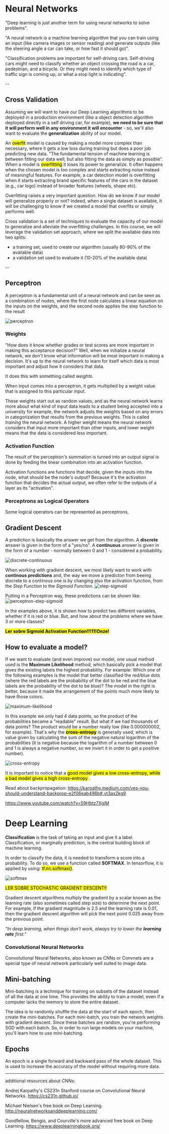 # Neural Networks

[//]: # (Image References)
[perceptron]: ./Images_Writeup/perceptron.png "Perceptron"
[perceptron2]: ./Images_Writeup/perceptron2.png "Perceptron2"
[step-sigmoid]: ./Images_Writeup/step-sigmoid.png "step-sigmoid"
[discrete-continuous]: ./Images_Writeup/discrete-continuous.png "discrete-continuous"
[perceptron-step-sigmoid]: ./Images_Writeup/perceptron-step-sigmoid.png "perceptron-step-sigmoid"
[maximum-likelihood]: ./Images_Writeup/maximum-likelihood.png "maximum-likelihood"
[cross-entropy]: ./Images_Writeup/cross-entropy.png "cross-entropy"
[softmax]: ./Images_Writeup/softmax.png "softmax"


"Deep learning is just another term for using neural networks to solve problems".

"A neural network is a machine learning algorithm that you can train using an input (like camera images or sensor reading) and generate outputs (like the steering angle a car can take, or how fast it should go)".

"Classification problems are important for self-driving cars. Self-driving cars might need to classify whether an object crossing the road is a car, pedestrian, and a bicycle. Or they might need to identify which type of traffic sign is coming up, or what a stop light is indicating".

--
## Cross Validation
Assuming we will want to have our Deep Learning algorithms to be deployed in a production environment (like a object detection algorithm deployed directly in a self driving car, for example), **we need to be sure that it will perform well in any environment it will encounter** - so, we'll also want to evaluate the **generalization** ability of our model.


An <mark>overfit</mark> model is caused by making a model more complex than necessary, where it gets a low loss during training but does a poor job predicting new data. “The fundamental tension of machine learning is between fitting our data well, but also fitting the data as simply as possible”. When a model is <mark>overfitting</mark> it loses its power to generalize. It often happens when the chosen model is too complex and starts extracting noise instead of meaningful features. For example, a car detection model is overfitting when it starts extracting brand specific features of the cars in the dataset (e.g., car logo) instead of broader features (wheels, shape etc).

Overfitting raises a very important question. How do we know if our model will generalize properly or not? Indeed, when a single dataset is available, it will be challenging to know if we created a model that overfits or simply performs well. 

Cross validation is a set of techniques to evaluate the capacity of our model to generalize and alleviate the overfitting challenges. In this course, we will leverage the validation set approach, where we split the available data into two splits:

* a training set, used to create our algorithm (usually 80-90% of the available data)
* a validation set used to evaluate it (10-20% of the available data)


--

## Perceptron
A perceptron is a fundamental unit of a neural network and can be seen as a combination of nodes, where the first node calculates a linear equation on the inputs on the weights, and the second node applies the step function to the result

![perceptron]


### Weights
"How does it know whether grades or test scores are more important in making this acceptance decision?" Well, when we initialize a neural network, we don't know what information will be most important in making a decision. It's up to the neural network to learn for itself which data is most important and adjust how it considers that data.

It does this with something called *weights*.

When input comes into a perceptron, it gets multiplied by a weight value that is assigned to this particular input.
 
These weights start out as random values, and as the neural network learns more about what kind of input data leads to a student being accepted into a university for example, the network adjusts the weights based on any errors in categorization that results from the previous weights. This is called *training* the neural network. A higher weight means the neural network considers that input more important than other inputs, and lower weight means that the data is considered less important.

### Activation Function
The result of the perceptron's summation is turned into an output signal is done by feeding the linear combination into an activation function. 

Activation functions are functions that decide, given the inputs into the node, what should be the node's output? Because it's the activation function that decides the actual output, we often refer to the outputs of a layer as its "activation".

### Perceptrons as Logical Operators
Some logical operators can be represented as perceptrons, 

## Gradient Descent


A prediction is basically the answer we get from the algorithm.
A **discrete** answer is given in the form of a "yes/no".
A **continuous** answer is given in the form of a number - normally between 0 and 1 - considered a probability.

![discrete-continuous]


When working with gradient descent, we most likely want to work with **continous predictions** and, the way we move a predicton from beeing discrete to a continous one is by changing also the activation function, from the *Step Function* to the *Sigmoid Function*. 
![step-sigmoid]

Putting in a Perceptron way, these predictions can be shown like:
![perceptron-step-sigmoid]

In the examples above, it is shown how to predict two different variables, whether if it is red or blue. But, and how about the problems where we have 3 or more classes?

<mark>**Ler sobre Sigmoid Activation Function!!!11!Onze!**</mark>

## How to evaluate a model?
If we want to evaluate (and even improve) our model, one usual method used is the **Maximum Likelihood** method, which basically pick a model that gives the existing labels the highest probability. For example: Which one of the following examples is the model that better classified the red/blue dots (where the red labels are the probability of the dot to be red and the blue labels are the probability of the dot to be blue)? The model in the right is better, because it made the arrangement of the points much more likely to have those colors.

![maximum-likelihood]

In this example we only had 4 data points, so the product of the probabilities became a "readable" result. But what if we had thousands of data points? The product would be a number really low (like 0.000000002, for example). That's why the <mark>**cross-entropy**</mark> is generally used, which is value given by calculating the sum of the negative natural logarithm of the probabilities (it is negative because the logarithm of a number between 0 and 1 is always a negative number, so we invert it in order to get a positive number).

![cross-entropy]

It is important to notice that a <mark>good model gives a low cross-entropy, while a bad model gives a high cross-entropy </mark>.  

Read about backpropagation: https://karpathy.medium.com/yes-you-should-understand-backprop-e2f06eab496b#.vt3ax2kg9

https://www.youtube.com/watch?v=59Hbtz7XgjM


# Deep Learning
**Classification** is the task of taking an input and give it a label. Classification, or marginally prediction, is the central building block of machine learning.

In order to classify the data, it is needed to transform a score into a probability. To do so, we use a function called **SOFTMAX**. In tensorflow, it is applied by using:
<mark>tf.nn.softmax()</mark>.

![softmax]

<mark>LER SOBRE STOCHASTIC GRADIENT DESCENT!!</mark>

Gradient descent algorithms multiply the gradient by a scalar known as the learning rate (also sometimes called step size) to determine the next point. For example, if the gradient magnitude is 2.5 and the learning rate is 0.01, then the gradient descent algorithm will pick the next point 0.025 away from the previous point.

*"In deep learning, when things don't work, always try to lower the **learning rate** first."*

### Convolutional Neural Networks

Convolutional Neural Networks, also known as CNNs or Convnets are a special type of neural network particularly well suited to image data.

## Mini-batching
Mini-batching is a technique for training on subsets of the dataset instead of all the data at one time. This provides the ability to train a model, even if a computer lacks the memory to store the entire dataset.

The idea is to randomly shuffle the data at the start of each epoch, then create the mini-batches. For each mini-batch, you train the network weights with gradient descent. Since these batches are random, you're performing SGD with each batch. So, in order to run large models on your machine, you'll learn how to use mini-batching.

## Epochs
An epoch is a single forward and backward pass of the whole dataset. This is used to increase the accuracy of the model without requiring more data. 






---
additional resources about CNNs:

Andrej Karpathy's CS231n Stanford course on Convolutional Neural Networks.
https://cs231n.github.io/

Michael Nielsen's free book on Deep Learning.
http://neuralnetworksanddeeplearning.com/

Goodfellow, Bengio, and Courville's more advanced free book on Deep Learning.
https://www.deeplearningbook.org/